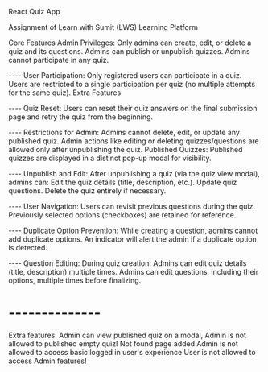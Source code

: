 React Quiz App

Assignment of Learn with Sumit (LWS) Learning Platform

Core Features
Admin Privileges:
Only admins can create, edit, or delete a quiz and its questions.
Admins can publish or unpublish quizzes.
Admins cannot participate in any quiz.

*----*
User Participation:
Only registered users can participate in a quiz.
Users are restricted to a single participation per quiz (no multiple attempts for the same quiz).
Extra Features

*----*
Quiz Reset:
Users can reset their quiz answers on the final submission page and retry the quiz from the beginning.

*----*
Restrictions for Admin:
Admins cannot delete, edit, or update any published quiz.
Admin actions like editing or deleting quizzes/questions are allowed only after unpublishing the quiz.
Published Quizzes:
Published quizzes are displayed in a distinct pop-up modal for visibility.

*----*
Unpublish and Edit:
After unpublishing a quiz (via the quiz view modal),
admins can:
Edit the quiz details (title, description, etc.).
Update quiz questions.
Delete the quiz entirely if necessary.

*----*
User Navigation:
Users can revisit previous questions during the quiz.
Previously selected options (checkboxes) are retained for reference.

*----*
Duplicate Option Prevention:
While creating a question, admins cannot add duplicate options.
An indicator will alert the admin if a duplicate option is detected.

*----*
Question Editing:
During quiz creation:
Admins can edit quiz details (title, description) multiple times.
Admins can edit questions, including their options, multiple times before finalizing.

# -------------- #

Extra features:
Admin can view published quiz on a modal,
Admin is not allowed to published empty quiz!
Not found page added
Admin is not allowed to access basic logged in user's experience
User is not allowed to access Admin features!
